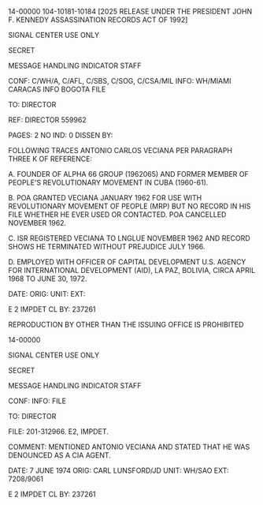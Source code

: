 14-00000
104-10181-10184 [2025 RELEASE UNDER THE PRESIDENT JOHN F. KENNEDY ASSASSINATION RECORDS ACT OF 1992]

SIGNAL CENTER USE ONLY

SECRET

MESSAGE HANDLING INDICATOR
STAFF

CONF: C/WH/A, C/AFL, C/SBS, C/SOG, C/CSA/MIL
INFO: WH/MIAMI CARACAS INFO BOGOTA
FILE

TO: DIRECTOR

REF: DIRECTOR 559962

PAGES: 2
NO IND: 0
DISSEN BY:

FOLLOWING TRACES ANTONIO CARLOS VECIANA PER PARAGRAPH THREE K OF REFERENCE:

A. FOUNDER OF ALPHA 66 GROUP (1962065) AND FORMER MEMBER OF PEOPLE'S REVOLUTIONARY MOVEMENT IN CUBA (1960-61).

B. POA GRANTED VECIANA JANUARY 1962 FOR USE WITH REVOLUTIONARY MOVEMENT OF PEOPLE (MRP) BUT NO RECORD IN HIS FILE WHETHER HE EVER USED OR CONTACTED. POA CANCELLED NOVEMBER 1962.

C. ISR REGISTERED VECIANA TO LNGLUE NOVEMBER 1962 AND RECORD SHOWS HE TERMINATED WITHOUT PREJUDICE JULY 1966.

D. EMPLOYED WITH OFFICER OF CAPITAL DEVELOPMENT U.S. AGENCY FOR INTERNATIONAL DEVELOPMENT (AID), LA PAZ, BOLIVIA, CIRCA APRIL 1968 TO JUNE 30, 1972.

DATE:
ORIG:
UNIT:
EXT:

E 2 IMPDET
CL BY: 237261

REPRODUCTION BY OTHER THAN THE ISSUING OFFICE IS PROHIBITED

14-00000

SIGNAL CENTER USE ONLY

SECRET

MESSAGE HANDLING INDICATOR
STAFF

CONF:
INFO: FILE

TO: DIRECTOR

FILE: 201-312966. E2, IMPDET.

COMMENT: MENTIONED ANTONIO VECIANA AND STATED THAT HE WAS DENOUNCED AS A CIA AGENT.

DATE: 7 JUNE 1974
ORIG: CARL LUNSFORD/JD
UNIT: WH/SAO
EXT: 7208/9061

E 2 IMPDET
CL BY: 237261
